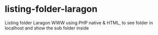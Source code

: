# listing-folder-laragon
Listing folder Laragon WWW using PHP native &amp; HTML, to see folder in localhost and show the sub folder inside
